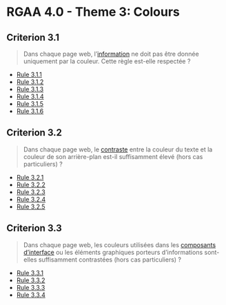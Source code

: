 # RGAA 4.0 - Theme 3: Colours

## Criterion 3.1

> Dans chaque page web, l’[information](https://www.numerique.gouv.fr/publications/rgaa-accessibilite/methode/glossaire/#information-donnee-par-la-couleur) ne doit pas être donnée uniquement par la couleur. Cette règle est-elle respectée ?

* [Rule 3.1.1](Rule-3-1-1.md)
* [Rule 3.1.2](Rule-3-1-2.md)
* [Rule 3.1.3](Rule-3-1-3.md)
* [Rule 3.1.4](Rule-3-1-4.md)
* [Rule 3.1.5](Rule-3-1-5.md)
* [Rule 3.1.6](Rule-3-1-6.md)

## Criterion 3.2

> Dans chaque page web, le [contraste](https://www.numerique.gouv.fr/publications/rgaa-accessibilite/methode/glossaire/#contraste) entre la couleur du texte et la couleur de son arrière-plan est-il suffisamment élevé (hors cas particuliers) ?

* [Rule 3.2.1](Rule-3-2-1.md)
* [Rule 3.2.2](Rule-3-2-2.md)
* [Rule 3.2.3](Rule-3-2-3.md)
* [Rule 3.2.4](Rule-3-2-4.md)
* [Rule 3.2.5](Rule-3-2-5.md)

## Criterion 3.3

> Dans chaque page web, les couleurs utilisées dans les [composants d’interface](https://www.numerique.gouv.fr/publications/rgaa-accessibilite/methode/glossaire/#composant-d-interface) ou les éléments graphiques porteurs d’informations sont-elles suffisamment contrastées (hors cas particuliers) ?

* [Rule 3.3.1](Rule-3-3-1.md)
* [Rule 3.3.2](Rule-3-3-2.md)
* [Rule 3.3.3](Rule-3-3-3.md)
* [Rule 3.3.4](Rule-3-3-4.md)

